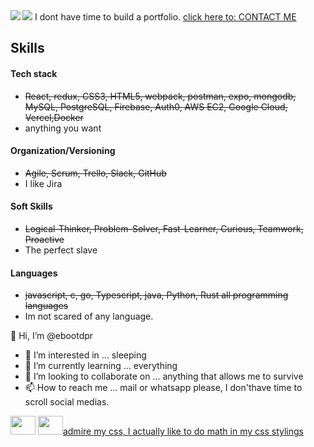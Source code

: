 <img align="left" src="https://github-readme-stats.vercel.app/api?username=ebootdpr&show_icons=true&count_private=true&theme=gruvbox" />
<img src="https://github-readme-stats.vercel.app/api/top-langs/?username=ebootdpr&layout=compact&count_private=true&theme=gruvbox" />
I dont have time to build a portfolio.
<a href="https://www.youtube.com/watch?v=dQw4w9WgXcQ" target="_blank" rel="noopener noreferrer">click here to: CONTACT ME</a> <br>

## Skills
####  Tech stack 
- ~~React, redux, CSS3, HTML5, webpack, postman, expo, mongodb, MySQL, PostgreSQL, Firebase, Auth0, AWS EC2, Google Cloud, Vercel,Docker~~
- anything you want


#### Organization/Versioning
- ~~Agile, Scrum, Trello, Slack, GitHub~~
- I like Jira


#### Soft Skills
- ~~Logical-Thinker, Problem-Solver, Fast-Learner, Curious, Teamwork, Proactive~~
 -  The perfect slave


#### Languages
- ~~javascript, c, go, Typescript, java, Python, Rust
 all programming languages~~
- Im not scared of any language.

 👋 Hi, I’m @ebootdpr
- 👀 I’m interested in ... sleeping
- 🌱 I’m currently learning ... everything
- 💞️ I’m looking to collaborate on ... anything that allows me to survive
- 📫 How to reach me ... mail or whatsapp please, I don'thave time to scroll social medias. 

<a href="https://mail.google.com/mail/u/0/?fs=1&tf=cm&to=rod.toobe@gmail.com" target="_blank"><img  src="https://upload.wikimedia.org/wikipedia/commons/thumb/8/8c/Gmail_Icon_%282013-2020%29.svg/1280px-Gmail_Icon_%282013-2020%29.svg.png" height="30" width="40" style="margin-bottom: 5px;" /></a>
<a href="https://wa.me/543435202921" height="30" width="40" style="margin-bottom: 5px;" target="_blank"><img  src="https://upload.wikimedia.org/wikipedia/commons/thumb/6/6b/WhatsApp.svg/512px-WhatsApp.svg.png" height="30" width="40" style="margin-bottom: 5px;" />admire my css, I actually like to do math in my css stylings</a>

